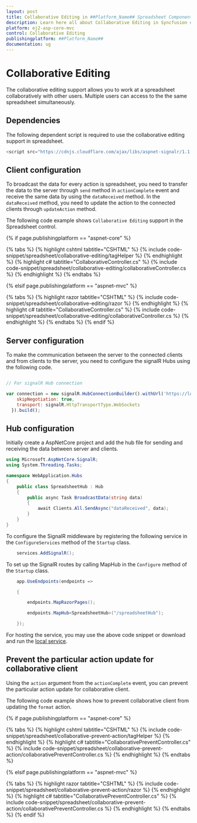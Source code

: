 ```yaml
---
layout: post
title: Collaborative Editing in ##Platform_Name## Spreadsheet Component
description: Learn here all about Collaborative Editing in Syncfusion ##Platform_Name## Spreadsheet component of Syncfusion Essential JS 2 and more.
platform: ej2-asp-core-mvc
control: Collaborative Editing
publishingplatform: ##Platform_Name##
documentation: ug
---
```



# Collaborative Editing

The collaborative editing support allows you to work at a spreadsheet collaboratively with other users. Multiple users can access to the the same spreadsheet simultaneously.

## Dependencies

The following dependent script is required to use the collaborative editing support in spreadsheet.

```js
<script src="https://cdnjs.cloudflare.com/ajax/libs/aspnet-signalr/1.1.4/signalr.js"></script>
```

## Client configuration

To broadcast the data for every action is spreadsheet, you need to transfer the data to the server through `send` method in `actionComplete` event and receive the same data by using the `dataReceived` method. In the `dataReceived` method, you need to update the action to the connected clients through `updateAction` method.

The following code example shows `Collaborative Editing` support in the Spreadsheet control.

{% if page.publishingplatform == "aspnet-core" %}

{% tabs %}
{% highlight cshtml tabtitle="CSHTML" %}
{% include code-snippet/spreadsheet/collaborative-editing/tagHelper %}
{% endhighlight %}
{% highlight c# tabtitle="CollaborativeController.cs" %}
{% include code-snippet/spreadsheet/collaborative-editing/collaborativeController.cs %}
{% endhighlight %}
{% endtabs %}

{% elsif page.publishingplatform == "aspnet-mvc" %}

{% tabs %}
{% highlight razor tabtitle="CSHTML" %}
{% include code-snippet/spreadsheet/collaborative-editing/razor %}
{% endhighlight %}
{% highlight c# tabtitle="CollaborativeController.cs" %}
{% include code-snippet/spreadsheet/collaborative-editing/collaborativeController.cs %}
{% endhighlight %}
{% endtabs %}
{% endif %}



## Server configuration

To make the communication between the server to the connected clients and from clients to the server, you need to configure the signalR Hubs using the following code.

```js

// For signalR Hub connection

var connection = new signalR.HubConnectionBuilder().withUrl('https://localhost:44385/hubs/spreadsheethub', { // localhost from AspNetCore service
    skipNegotiation: true,
    transport: signalR.HttpTransportType.WebSockets
  }).build();

```

## Hub configuration

Initially create a AspNetCore project and add the hub file for sending and receiving the data between server and clients.

```c#
using Microsoft.AspNetCore.SignalR;
using System.Threading.Tasks;

namespace WebApplication.Hubs
{
    public class SpreadsheetHub : Hub
    {
        public async Task BroadcastData(string data)
        {
            await Clients.All.SendAsync("dataReceived", data);
        }
    }
}
```

To configure the SignalR middleware by registering the following service in the `ConfigureServices` method of the `Startup` class.

```c#
    services.AddSignalR();
```

To set up the SignalR routes by calling MapHub in the `Configure` method of the `Startup` class.

```c#
    app.UseEndpoints(endpoints =>

    {

        endpoints.MapRazorPages();

        endpoints.MapHub<SpreadsheetHub>("/spreadsheetHub");

    });
```

For hosting the service, you may use the above code snippet or download and run the [local service](https://www.syncfusion.com/downloads/support/directtrac/general/ze/WebApplication1377017438).

## Prevent the particular action update for collaborative client

Using the `action` argument from the `actionComplete` event, you can prevent the particular action update for collaborative client.

The following code example shows how to prevent collaborative client from updating the `format` action.

{% if page.publishingplatform == "aspnet-core" %}

{% tabs %}
{% highlight cshtml tabtitle="CSHTML" %}
{% include code-snippet/spreadsheet/collaborative-prevent-action/tagHelper %}
{% endhighlight %}
{% highlight c# tabtitle="CollaborativePreventController.cs" %}
{% include code-snippet/spreadsheet/collaborative-prevent-action/collaborativePreventController.cs %}
{% endhighlight %}
{% endtabs %}

{% elsif page.publishingplatform == "aspnet-mvc" %}

{% tabs %}
{% highlight razor tabtitle="CSHTML" %}
{% include code-snippet/spreadsheet/collaborative-prevent-action/razor %}
{% endhighlight %}
{% highlight c# tabtitle="CollaborativePreventController.cs" %}
{% include code-snippet/spreadsheet/collaborative-prevent-action/collaborativePreventController.cs %}
{% endhighlight %}
{% endtabs %}
{% endif %}

